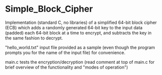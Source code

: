 # Simple_Block_Cipher

Implementation (standard C, no libraries) of a simplified 64-bit block cipher (ECB) which adds a randomly generated 64-bit key to the input data (padded) each 64-bit block at a time to encrypt, and subtracts the key in the same fashion to decrypt.

"hello_world.txt" input file provided as a sample (even though the program prompts you for the name of the input file) for convenience.

main.c tests the encryption/decryption (read comment at top of main.c for brief overview of the functionality and "modes of operation")
